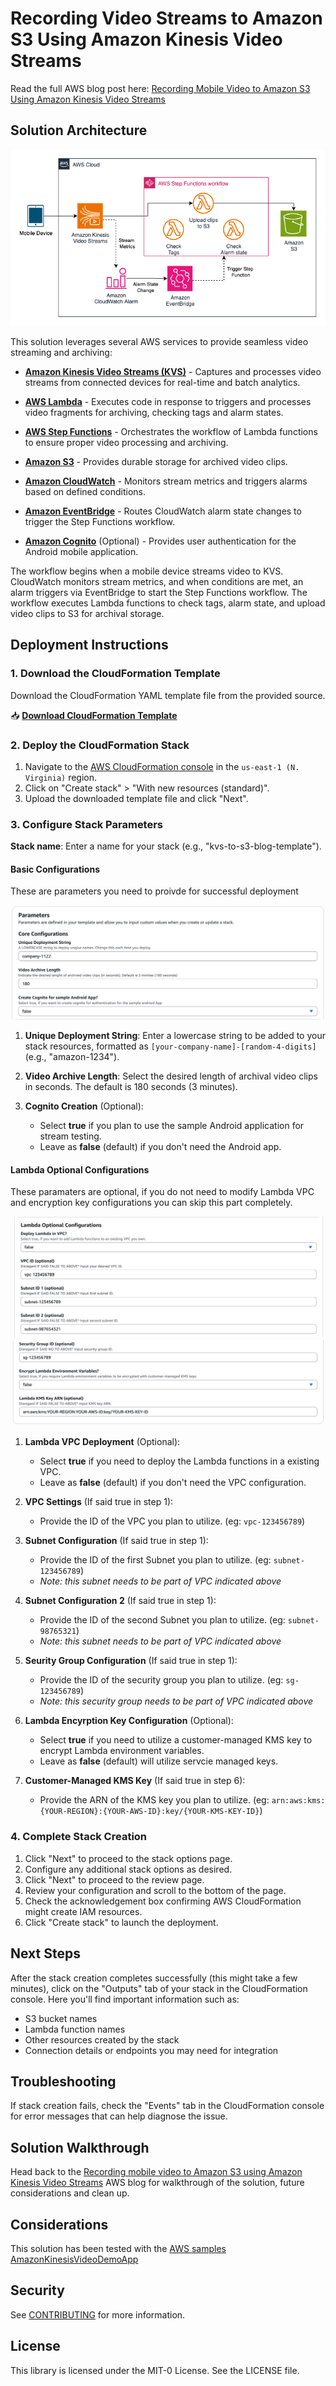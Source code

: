 # Recording Video Streams to Amazon S3 Using Amazon Kinesis Video Streams


Read the full AWS blog post here: [Recording Mobile Video to Amazon S3 Using Amazon Kinesis Video Streams](https://aws.amazon.com/blogs/media/recording-mobile-video-to-amazon-s3-using-amazon-kinesis-video-streams/)

## Solution Architecture

![KVS to S3 Architecture Diagram](./blog-assets/architecture-diagram.png)

This solution leverages several AWS services to provide seamless video streaming and archiving:

- [**Amazon Kinesis Video Streams (KVS)**](https://aws.amazon.com/kinesis/video-streams/) - Captures and processes video streams from connected devices for real-time and batch analytics.

- [**AWS Lambda**](https://aws.amazon.com/lambda/) - Executes code in response to triggers and processes video fragments for archiving, checking tags and alarm states.

- [**AWS Step Functions**](https://aws.amazon.com/step-functions/) - Orchestrates the workflow of Lambda functions to ensure proper video processing and archiving.

- [**Amazon S3**](https://aws.amazon.com/s3/) - Provides durable storage for archived video clips.

- [**Amazon CloudWatch**](https://aws.amazon.com/cloudwatch/) - Monitors stream metrics and triggers alarms based on defined conditions.

- [**Amazon EventBridge**](https://aws.amazon.com/eventbridge/) - Routes CloudWatch alarm state changes to trigger the Step Functions workflow.

- [**Amazon Cognito**](https://aws.amazon.com/cognito/) (Optional) - Provides user authentication for the Android mobile application.

The workflow begins when a mobile device streams video to KVS. CloudWatch monitors stream metrics, and when conditions are met, an alarm triggers via EventBridge to start the Step Functions workflow. The workflow executes Lambda functions to check tags, alarm state, and upload video clips to S3 for archival storage.

## Deployment Instructions

### 1. Download the CloudFormation Template
Download the CloudFormation YAML template file from the provided source.

📥 **[Download CloudFormation Template](./kinesis-video-streams-to-amazon-s3-blog-template.yaml)**


### 2. Deploy the CloudFormation Stack
1. Navigate to the [AWS CloudFormation console](https://console.aws.amazon.com/cloudformation/home?region=us-east-1#) in the `us-east-1 (N. Virginia)` region.
2. Click on "Create stack" > "With new resources (standard)".
3. Upload the downloaded template file and click "Next".

### 3. Configure Stack Parameters

 **Stack name**: Enter a name for your stack (e.g., "kvs-to-s3-blog-template").

#### Basic Configurations

These are parameters you need to proivde for successful deployment

![CF-SETUP-1](./blog-assets/CF-template-basic-configuration.png)


1. **Unique Deployment String**: Enter a lowercase string to be added to your stack resources, formatted as `[your-company-name]-[random-4-digits]` (e.g., "amazon-1234").

2. **Video Archive Length**: Select the desired length of archival video clips in seconds. The default is 180 seconds (3 minutes).

3. **Cognito Creation** (Optional): 
   - Select **true** if you plan to use the sample Android application for stream testing.
   - Leave as **false** (default) if you don't need the Android app.

#### Lambda Optional Configurations

These paramaters are optional, if you do not need to modify Lambda VPC and encryption key configurations you can skip this part completely. 

![CF-SETUP-2](./blog-assets/CF-template-lambda-config-1.png)
![CF-SETUP-3](./blog-assets/CF-template-lambda-config-2.png)

1. **Lambda VPC Deployment** (Optional): 
   - Select **true** if you need to deploy the Lambda functions in a existing VPC.
   - Leave as **false** (default) if you don't need the VPC configuration.

2. **VPC Settings** (If said true in step 1): 
   - Provide the ID of the VPC you plan to utilize. (eg: `vpc-123456789`)

3. **Subnet Configuration** (If said true in step 1): 
   - Provide the ID of the first Subnet you plan to utilize.  (eg: `subnet-123456789`)
   - *Note: this subnet needs to be part of VPC indicated above*

4. **Subnet Configuration 2** (If said true in step 1): 
   - Provide the ID of the second Subnet you plan to utilize.  (eg: `subnet-98765321`)
   - *Note: this subnet needs to be part of VPC indicated above*

5. **Seurity Group Configuration** (If said true in step 1): 
    - Provide the ID of the security group you plan to utilize.  (eg: `sg-123456789`)
   - *Note: this security group needs to be part of VPC indicated above*

6. **Lambda Encyrption Key Configuration** (Optional): 
   - Select **true** if you need to utilize a customer-managed KMS key to encrypt Lambda environment variables.
   - Leave as **false** (default) will utilize servcie managed keys.

7. **Customer-Managed KMS Key** (If said true in step 6): 
    - Provide the ARN of the KMS key you plan to utilize.  (eg: `arn:aws:kms:{YOUR-REGION}:{YOUR-AWS-ID}:key/{YOUR-KMS-KEY-ID}`)


### 4. Complete Stack Creation
1. Click "Next" to proceed to the stack options page.
2. Configure any additional stack options as desired.
3. Click "Next" to proceed to the review page.
4. Review your configuration and scroll to the bottom of the page.
5. Check the acknowledgement box confirming AWS CloudFormation might create IAM resources.
6. Click "Create stack" to launch the deployment.

## Next Steps

After the stack creation completes successfully (this might take a few minutes), click on the "Outputs" tab of your stack in the CloudFormation console.
Here you'll find important information such as:
   - S3 bucket names
   - Lambda function names
   - Other resources created by the stack
   - Connection details or endpoints you may need for integration

## Troubleshooting

If stack creation fails, check the "Events" tab in the CloudFormation console for error messages that can help diagnose the issue.

## Solution Walkthrough
Head back to the [Recording mobile video to Amazon S3 using Amazon Kinesis Video Streams](https://aws.amazon.com/media) AWS blog for walkthrough of the solution, future considerations and clean up. 

## Considerations

This solution has been tested with the [AWS samples AmazonKinesisVideoDemoApp](https://github.com/awslabs/aws-sdk-android-samples/tree/main/AmazonKinesisVideoDemoApp)

## Security

See [CONTRIBUTING](CONTRIBUTING.md#security-issue-notifications) for more information.

## License

This library is licensed under the MIT-0 License. See the LICENSE file.


